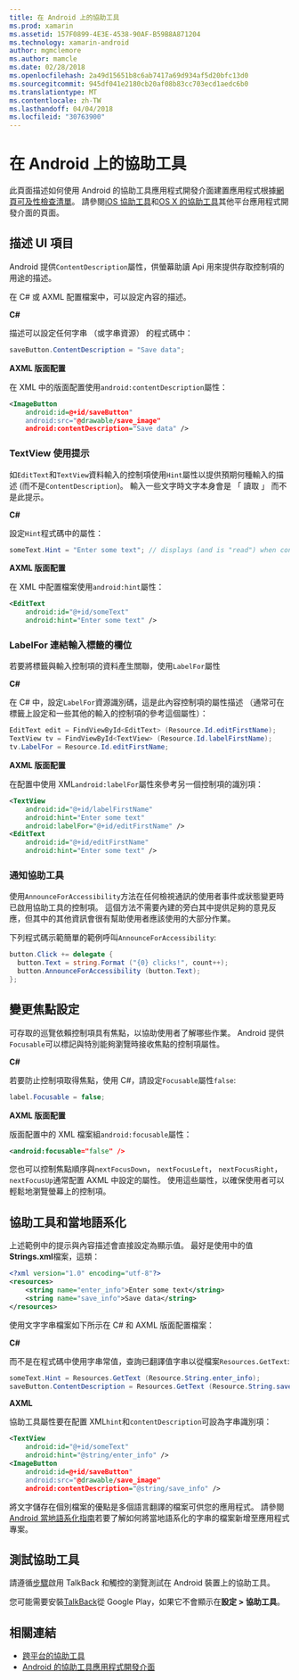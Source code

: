 ```yaml
---
title: 在 Android 上的協助工具
ms.prod: xamarin
ms.assetid: 157F0899-4E3E-4538-90AF-B59B8A871204
ms.technology: xamarin-android
author: mgmclemore
ms.author: mamcle
ms.date: 02/28/2018
ms.openlocfilehash: 2a49d15651b8c6ab7417a69d934af5d20bfc13d0
ms.sourcegitcommit: 945df041e2180cb20af08b83cc703ecd1aedc6b0
ms.translationtype: MT
ms.contentlocale: zh-TW
ms.lasthandoff: 04/04/2018
ms.locfileid: "30763900"
---
```

# <a name="accessibility-on-android"></a>在 Android 上的協助工具

此頁面描述如何使用 Android 的協助工具應用程式開發介面建置應用程式根據[網頁可及性檢查清單](~/cross-platform/app-fundamentals/accessibility.md)。
請參閱[iOS 協助工具](~/ios/app-fundamentals/accessibility.md)和[OS X 的協助工具](~/mac/app-fundamentals/accessibility.md)其他平台應用程式開發介面的頁面。


## <a name="describing-ui-elements"></a>描述 UI 項目

Android 提供`ContentDescription`屬性，供螢幕助讀 Api 用來提供存取控制項的用途的描述。

在 C# 或 AXML 配置檔案中，可以設定內容的描述。

**C#**

描述可以設定任何字串 （或字串資源） 的程式碼中：

```csharp
saveButton.ContentDescription = "Save data";
```

**AXML 版面配置**

在 XML 中的版面配置使用`android:contentDescription`屬性：

```xml
<ImageButton
    android:id=@+id/saveButton"
    android:src="@drawable/save_image"
    android:contentDescription="Save data" />
```

### <a name="use-hint-for-textview"></a>TextView 使用提示

如`EditText`和`TextView`資料輸入的控制項使用`Hint`屬性以提供預期何種輸入的描述 (而不是`ContentDescription`)。
輸入一些文字時文字本身會是 「 讀取 」 而不是此提示。

**C#**

設定`Hint`程式碼中的屬性：

```csharp
someText.Hint = "Enter some text"; // displays (and is "read") when control is empty
```

**AXML 版面配置**

在 XML 中配置檔案使用`android:hint`屬性：

```xml
<EditText
    android:id="@+id/someText"
    android:hint="Enter some text" />
```


### <a name="labelfor-links-input-fields-with-labels"></a>LabelFor 連結輸入標籤的欄位

若要將標籤與輸入控制項的資料產生關聯，使用`LabelFor`屬性

**C#**

在 C# 中，設定`LabelFor`資源識別碼，這是此內容控制項的屬性描述 （通常可在標籤上設定和一些其他的輸入的控制項的參考這個屬性）：

```csharp
EditText edit = FindViewById<EditText> (Resource.Id.editFirstName);
TextView tv = FindViewById<TextView> (Resource.Id.labelFirstName);
tv.LabelFor = Resource.Id.editFirstName;
```

**AXML 版面配置**

在配置中使用 XML`android:labelFor`屬性來參考另一個控制項的識別項：

```xml
<TextView
    android:id="@+id/labelFirstName"
    android:hint="Enter some text"
    android:labelFor="@+id/editFirstName" />
<EditText
    android:id="@+id/editFirstName"
    android:hint="Enter some text" />
```

### <a name="announce-for-accessibility"></a>通知協助工具

使用`AnnounceForAccessibility`方法在任何檢視通訊的使用者事件或狀態變更時已啟用協助工具的控制項。 這個方法不需要內建的旁白其中提供足夠的意見反應，但其中的其他資訊會很有幫助使用者應該使用的大部分作業。

下列程式碼示範簡單的範例呼叫`AnnounceForAccessibility`:

```csharp
button.Click += delegate {
  button.Text = string.Format ("{0} clicks!", count++);
  button.AnnounceForAccessibility (button.Text);
};
```

## <a name="changing-focus-settings"></a>變更焦點設定

可存取的巡覽依賴控制項具有焦點，以協助使用者了解哪些作業。 Android 提供`Focusable`可以標記與特別能夠瀏覽時接收焦點的控制項屬性。

**C#**

若要防止控制項取得焦點，使用 C#，請設定`Focusable`屬性`false`:

```csharp
label.Focusable = false;
```

**AXML 版面配置**

版面配置中的 XML 檔案組`android:focusable`屬性：

```xml
<android:focusable="false" />
```

您也可以控制焦點順序與`nextFocusDown`， `nextFocusLeft`， `nextFocusRight`，`nextFocusUp`通常配置 AXML 中設定的屬性。 使用這些屬性，以確保使用者可以輕鬆地瀏覽螢幕上的控制項。


## <a name="accessibility-and-localization"></a>協助工具和當地語系化

上述範例中的提示與內容描述會直接設定為顯示值。 最好是使用中的值**Strings.xml**檔案，這類：

```xml
<?xml version="1.0" encoding="utf-8"?>
<resources>
    <string name="enter_info">Enter some text</string>
    <string name="save_info">Save data</string>
</resources>
```

使用文字字串檔案如下所示在 C# 和 AXML 版面配置檔案：

**C#**

而不是在程式碼中使用字串常值，查詢已翻譯值字串以從檔案`Resources.GetText`:

```csharp
someText.Hint = Resources.GetText (Resource.String.enter_info);
saveButton.ContentDescription = Resources.GetText (Resource.String.save_info);
```

**AXML**

協助工具屬性要在配置 XML`hint`和`contentDescription`可設為字串識別項：

```xml
<TextView
    android:id="@+id/someText"
    android:hint="@string/enter_info" />
<ImageButton
    android:id=@+id/saveButton"
    android:src="@drawable/save_image"
    android:contentDescription="@string/save_info" />
```

將文字儲存在個別檔案的優點是多個語言翻譯的檔案可供您的應用程式。 請參閱[Android 當地語系化指南](~/android/app-fundamentals/localization.md)若要了解如何將當地語系化的字串的檔案新增至應用程式專案。


## <a name="testing-accessibility"></a>測試協助工具

請遵循[步驟](http://developer.android.com/training/accessibility/testing.html#how-to)啟用 TalkBack 和觸控的瀏覽測試在 Android 裝置上的協助工具。

您可能需要安裝[TalkBack](https://play.google.com/store/apps/details?id=com.google.android.marvin.talkback)從 Google Play，如果它不會顯示在**設定 > 協助工具**。


## <a name="related-links"></a>相關連結

- [跨平台的協助工具](~/cross-platform/app-fundamentals/accessibility.md)
- [Android 的協助工具應用程式開發介面](http://developer.android.com/guide/topics/ui/accessibility/index.html)
